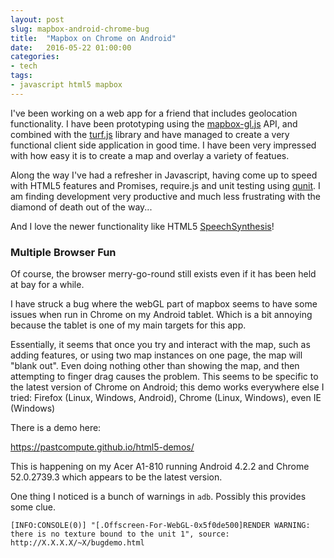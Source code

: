 ```yaml
---
layout: post
slug: mapbox-android-chrome-bug
title:  "Mapbox on Chrome on Android"
date:   2016-05-22 01:00:00
categories:
- tech
tags:
- javascript html5 mapbox
---
```


I've been working on a web app for a friend that includes geolocation functionality.
I have been prototyping using the [mapbox-gl.js](https://www.mapbox.com/mapbox-gl-js/api) API, and combined with the [turf.js](http://turfjs.org) library and have managed to create a very functional client side application in good time.
I have been very impressed with how easy it is to create a map and overlay a variety of featues.

Along the way I've had a refresher in Javascript, having come up to speed with HTML5 features and Promises, require.js and unit testing using [qunit](https://qunitjs.com). I am finding development very productive and much less frustrating with the diamond of death out of the way...

And I love the newer functionality like HTML5 [SpeechSynthesis](https://developer.mozilla.org/en-US/docs/Web/API/SpeechSynthesis)!

### Multiple Browser Fun

Of course, the browser merry-go-round still exists even if it has been held at bay for a while.

I have struck a bug where the webGL part of mapbox seems to have some issues when run in Chrome on my Android tablet. Which is a bit annoying because the tablet is one of my main targets for this app.

Essentially, it seems that once you try and interact with the map, such as adding features, or using two map instances on one page, the map will "blank out". Even doing nothing other than showing the map, and then attempting to finger drag causes the problem. This seems to be specific to the latest version of Chrome on Android; this demo works everywhere else I tried: Firefox (Linux, Windows, Android), Chrome (Linux, Windows), even IE (Windows)

There is a demo here:

https://pastcompute.github.io/html5-demos/

This is happening on my Acer A1-810 running Android 4.2.2 and Chrome 52.0.2739.3 which appears to be the latest version.

One thing I noticed is a bunch of warnings in `adb`. Possibly this provides some clue.

```
[INFO:CONSOLE(0)] "[.Offscreen-For-WebGL-0x5f0de500]RENDER WARNING: there is no texture bound to the unit 1", source: http://X.X.X.X/~X/bugdemo.html
```
